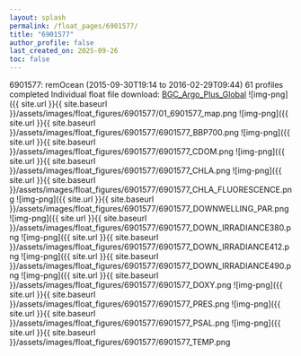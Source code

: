 ```yaml
---
layout: splash
permalink: /float_pages/6901577/
title: "6901577"
author_profile: false
last_created_on: 2025-09-26
toc: false
---
```

 
6901577: remOcean (2015-09-30T19:14 to 2016-02-29T09:44)
61 profiles completed
Individual float file download: [BGC_Argo_Plus_Global](https://ftp.soest.hawaii.edu/bgc_argo_plus/Individual_Floats/outliers_removed/6901577_Sprof_processed.nc)
![img-png]({{ site.url }}{{ site.baseurl }}/assets/images/float_figures/6901577/01_6901577_map.png
![img-png]({{ site.url }}{{ site.baseurl }}/assets/images/float_figures/6901577/6901577_BBP700.png
![img-png]({{ site.url }}{{ site.baseurl }}/assets/images/float_figures/6901577/6901577_CDOM.png
![img-png]({{ site.url }}{{ site.baseurl }}/assets/images/float_figures/6901577/6901577_CHLA.png
![img-png]({{ site.url }}{{ site.baseurl }}/assets/images/float_figures/6901577/6901577_CHLA_FLUORESCENCE.png
![img-png]({{ site.url }}{{ site.baseurl }}/assets/images/float_figures/6901577/6901577_DOWNWELLING_PAR.png
![img-png]({{ site.url }}{{ site.baseurl }}/assets/images/float_figures/6901577/6901577_DOWN_IRRADIANCE380.png
![img-png]({{ site.url }}{{ site.baseurl }}/assets/images/float_figures/6901577/6901577_DOWN_IRRADIANCE412.png
![img-png]({{ site.url }}{{ site.baseurl }}/assets/images/float_figures/6901577/6901577_DOWN_IRRADIANCE490.png
![img-png]({{ site.url }}{{ site.baseurl }}/assets/images/float_figures/6901577/6901577_DOXY.png
![img-png]({{ site.url }}{{ site.baseurl }}/assets/images/float_figures/6901577/6901577_PRES.png
![img-png]({{ site.url }}{{ site.baseurl }}/assets/images/float_figures/6901577/6901577_PSAL.png
![img-png]({{ site.url }}{{ site.baseurl }}/assets/images/float_figures/6901577/6901577_TEMP.png
